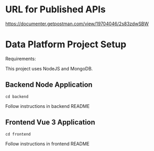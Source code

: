 # URL for Published APIs

https://documenter.getpostman.com/view/19704046/2s83zdwSBW

# Data Platform Project Setup

Requirements:

This project uses NodeJS and MongoDB.

## Backend Node Application
```
cd backend
```
Follow instructions in backend README

## Frontend Vue 3 Application
```
cd frontend
```
Follow instructions in frontend README

